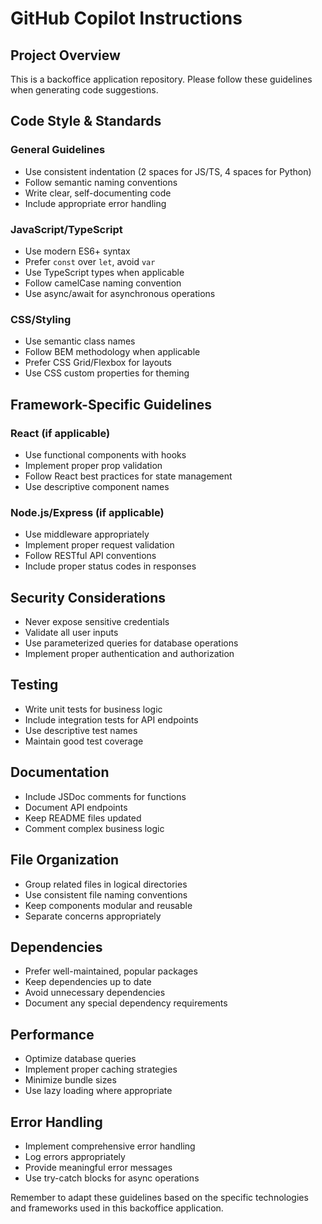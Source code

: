 # GitHub Copilot Instructions

## Project Overview
This is a backoffice application repository. Please follow these guidelines when generating code suggestions.

## Code Style & Standards

### General Guidelines
- Use consistent indentation (2 spaces for JS/TS, 4 spaces for Python)
- Follow semantic naming conventions
- Write clear, self-documenting code
- Include appropriate error handling

### JavaScript/TypeScript
- Use modern ES6+ syntax
- Prefer `const` over `let`, avoid `var`
- Use TypeScript types when applicable
- Follow camelCase naming convention
- Use async/await for asynchronous operations

### CSS/Styling
- Use semantic class names
- Follow BEM methodology when applicable
- Prefer CSS Grid/Flexbox for layouts
- Use CSS custom properties for theming

## Framework-Specific Guidelines

### React (if applicable)
- Use functional components with hooks
- Implement proper prop validation
- Follow React best practices for state management
- Use descriptive component names

### Node.js/Express (if applicable)
- Use middleware appropriately
- Implement proper request validation
- Follow RESTful API conventions
- Include proper status codes in responses

## Security Considerations
- Never expose sensitive credentials
- Validate all user inputs
- Use parameterized queries for database operations
- Implement proper authentication and authorization

## Testing
- Write unit tests for business logic
- Include integration tests for API endpoints
- Use descriptive test names
- Maintain good test coverage

## Documentation
- Include JSDoc comments for functions
- Document API endpoints
- Keep README files updated
- Comment complex business logic

## File Organization
- Group related files in logical directories
- Use consistent file naming conventions
- Keep components modular and reusable
- Separate concerns appropriately

## Dependencies
- Prefer well-maintained, popular packages
- Keep dependencies up to date
- Avoid unnecessary dependencies
- Document any special dependency requirements

## Performance
- Optimize database queries
- Implement proper caching strategies
- Minimize bundle sizes
- Use lazy loading where appropriate

## Error Handling
- Implement comprehensive error handling
- Log errors appropriately
- Provide meaningful error messages
- Use try-catch blocks for async operations

Remember to adapt these guidelines based on the specific technologies and frameworks used in this backoffice application.